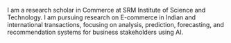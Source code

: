 I am a research scholar in Commerce at SRM Institute of Science and Technology.
I am pursuing research on E-commerce in Indian and international transactions, 
focusing on analysis, prediction, forecasting, and recommendation systems for business stakeholders using AI.
